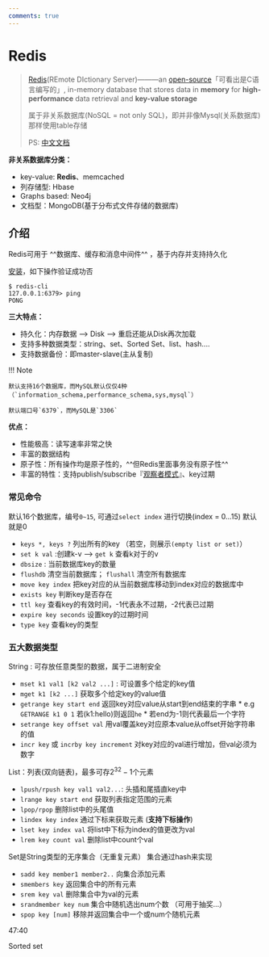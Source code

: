 ```yaml
---
comments: true
---
```


# Redis

> [Redis](https://redis.io/)(REmote DIctionary Server)———an [open-source](https://github.com/redis/redis)「可看出是C语言编写的」, in-memory database that stores data in **memory** for **high-performance** data retrieval and **key-value storage**
>
> 属于非关系数据库(NoSQL = not only SQL)，即并非像Mysql(关系数据库)那样使用table存储
>
> PS: [中文文档](https://redis.com.cn/)


**非关系数据库分类：**

- key-value: **Redis**、memcached
- 列存储型: Hbase
- Graphs based: Neo4j
- 文档型：MongoDB(基于分布式文件存储的数据库) 

## 介绍

Redis可用于 ^^数据库、缓存和消息中间件^^ ，基于内存并支持持久化

[安装](https://redis.io/docs/latest/operate/oss_and_stack/install/install-redis/)，如下操作验证成功否

```shell
$ redis-cli
127.0.0.1:6379> ping
PONG
```

**三大特点：** 

- 持久化：内存数据 --> Disk --> 重启还能从Disk再次加载
- 支持多种数据类型：string、set、Sorted Set、list、hash....
- 支持数据备份：即master-slave(主从复制)

!!! Note

    默认支持16个数据库，而MySQL默认仅仅4种（`information_schema,performance_schema,sys,mysql`）
    
    默认端口号`6379`，而MySQL是`3306`

**优点：**

- 性能极高：读写速率非常之快
- 丰富的数据结构
- 原子性：所有操作均是原子性的，^^但Redis里面事务没有原子性^^
- 丰富的特性：支持publish/subscribe『[观察者模式](https://refactoringguru.cn/design-patterns/observer)』、key过期

### 常见命令

默认16个数据库，编号`0~15`, 可通过`select index` 进行切换(index  = 0...15) 默认就是0

- `keys *, keys ?`  列出所有的key （若空，则展示`(empty list or set)`）
- `set k val` :创建k-v  -->  `get k` 查看k对于的v
- `dbsize` : 当前数据库key的数量
- `flushdb` 清空当前数据库； `flushall` 清空所有数据库
- `move key index` 把key对应的从当前数据库移动到index对应的数据库中
- `exists key` 判断key是否存在
- `ttl key` 查看key的有效时间，-1代表永不过期，-2代表已过期
- `expire key seconds` 设置key的过期时间
- `type key` 查看key的类型

### 五大数据类型

String : 可存放任意类型的数据，属于二进制安全

- `mset k1 val1 [k2 val2 ...]` : 可设置多个给定的key值
- `mget k1 [k2 ...]` 获取多个给定key的value值
- `getrange key start end` 返回key对应value从start到end结束的字串 
      * e.g `GETRANGE k1 0 1` 若(k1:hello)则返回`he` 
      * 若end为-1则代表最后一个字符
- `setrange key offset val` 用val覆盖key对应原本value从offset开始字符串的值
- `incr key` 或 `incrby key increment` 对key对应的val进行增加，但val必须为数字

List：列表(双向链表)，最多可存$2^32 - 1$个元素

- `lpush/rpush key val1 val2...`: 头插和尾插直key中
- `lrange key start end` 获取列表指定范围的元素
- `lpop/rpop` 删除list中的头尾值
- `lindex key index` 通过下标来获取元素 (**支持下标操作**) 
- `lset key index val` 将list中下标为index的值更改为val
- `lrem key count val` 删除list中count个val


Set是String类型的无序集合（无重复元素） 集合通过hash来实现

- `sadd key member1 member2..` 向集合添加元素
- `smembers key` 返回集合中的所有元素
- `srem key val` 删除集合中为val的元素
- `srandmember key num` 集合中随机选出num个数 （可用于抽奖...）
- `spop key [num]` 移除并返回集合中一个或num个随机元素


47:40

Sorted set 